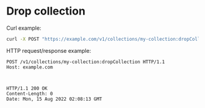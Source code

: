 # Drop collection

Curl example:

```sh
curl -X POST "https://example.com/v1/collections/my-collection:dropCollection"
```


HTTP request/response example:

```http
POST /v1/collections/my-collection:dropCollection HTTP/1.1
Host: example.com



HTTP/1.1 200 OK
Content-Length: 0
Date: Mon, 15 Aug 2022 02:08:13 GMT


```


